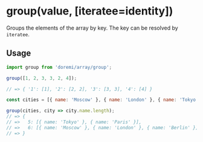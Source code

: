 # group(value, [iteratee=identity])

Groups the elements of the array by key. The key can be resolved by `iteratee`.

## Usage

```js
import group from 'doremi/array/group';

group([1, 2, 3, 3, 2, 4]);

// => { '1': [1], '2': [2, 2], '3': [3, 3], '4': [4] }

const cities = [{ name: 'Moscow' }, { name: 'London' }, { name: 'Tokyo' }, { name: 'Paris' }, { name: 'Berlin' }];

group(cities, city => city.name.length);
// => {
// =>   5: [{ name: 'Tokyo' }, { name: 'Paris' }],
// =>   6: [{ name: 'Moscow' }, { name: 'London' }, { name: 'Berlin' }]
// => }
```
